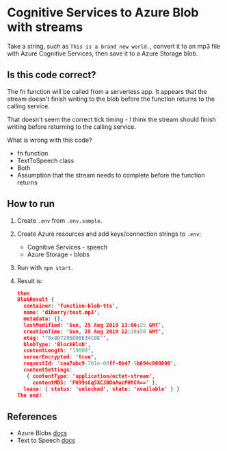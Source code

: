 # Cognitive Services to Azure Blob with streams

Take a string, such as `This is a brand new world.`, convert it to an mp3 file with Azure Cognitive Services, then save it to a Azure Storage blob.

## Is this code correct? 

The fn function will be called from a serverless app. It appears that the stream doesn't finish writing to the blob before the function returns to the calling service. 

That doesn't seem the correct tick timing - I think the stream should finish writing before returning to the calling service. 

What is wrong with this code? 

* fn function
* TextToSpeech class
* Both
* Assumption that the stream needs to complete before the function returns 

## How to run

1. Create `.env` from `.env.sample`.
1. Create Azure resources and add keys/connection strings to `.env`:

    * Cognitive Services - speech
    * Azure Storage - blobs

1. Run with `npm start`.

1. Result is:

    ```json
    then
    BlobResult {
      container: 'function-blob-tts',
      name: 'diberry/test.mp3',
      metadata: {},
      lastModified: 'Sun, 25 Aug 2019 13:06:25 GMT',
      creationTime: 'Sun, 25 Aug 2019 12:38:50 GMT',
      etag: '"0x8D7295D08E34C0E"',
      blobType: 'BlockBlob',
      contentLength: '19008',
      serverEncrypted: 'true',
      requestId: 'caa7abc9-701e-00ff-0b47-5b694c000000',
      contentSettings:
       { contentType: 'application/octet-stream',
         contentMD5: 'FN99sCq5XC3DOnAucPHtCA==' },
      lease: { status: 'unlocked', state: 'available' } }
    The end!
    ```

## References

* Azure Blobs [docs](https://azure.github.io/azure-storage-node/BlobService.html#createWriteStreamToBlockBlob__anchor)
* Text to Speech [docs](https://docs.microsoft.com/en-us/azure/cognitive-services/speech-service/quickstart-nodejs-text-to-speech)
